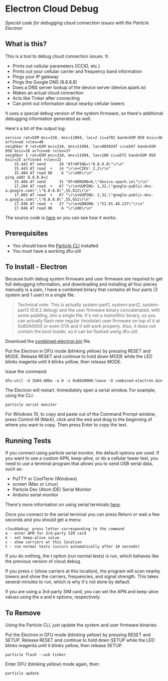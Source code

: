 # Electron Cloud Debug

*Special code for debugging cloud connection issues with the Particle Electron*

## What is this?

This is a tool to debug cloud connection issues. It:

- Prints out cellular parameters (ICCID, etc.)
- Prints out your cellular carrier and frequency band information
- Pings your IP gateway
- Pings the Google DNS (8.8.8.8)
- Does a DNS server lookup of the device server (device.spark.io)
- Makes an actual cloud connection
- Acts like Tinker after connecting 
- Can print out information about nearby cellular towers

It uses a special debug version of the system firmware, so there's additional debugging information generated as well.

Here's a bit of the output log:

```
service rat=GSM mcc=310, mnc=11094, lac=2 ci=a782 band=GSM 850 bsic=3b arfcn=ed rxlev=40
neighbor 0 rat=GSM mcc=310, mnc=11094, lac=80592df ci=a56f band=GSM 850 bsic=18 arfcn=eb rxlev=37
neighbor 1 rat=GSM mcc=310, mnc=11094, lac=100 ci=a5f2 band=GSM 850 bsic=25 arfcn=b4 rxlev=22
    15.443 AT send      20 "AT+UPING=\"8.8.8.8\"\r\n"
    15.443 AT read  +   14 "\r\n+CIEV: 2,2\r\n"
    15.484 AT read OK    6 "\r\nOK\r\n"
ping addr 8.8.8.8=1
    15.484 AT send      31 "AT+UDNSRN=0,\"device.spark.io\"\r\n"
    17.204 AT read  +   67 "\r\n+UUPING: 1,32,\"google-public-dns-a.google.com\",\"8.8.8.8\",55,812\r\n"
    17.865 AT read  +   67 "\r\n+UUPING: 2,32,\"google-public-dns-a.google.com\",\"8.8.8.8\",55,651\r\n"
    17.936 AT read  +   27 "\r\n+UDNSRN: \"52.91.48.237\"\r\n"
    17.946 AT read OK    6 "\r\nOK\r\n"
```

The source code is [here](https://github.com/rickkas7/electron-clouddebug/blob/master/clouddebug-electron.cpp) so you can see how it works. 

## Prerequisites 

- You should have the [Particle CLI](https://docs.particle.io/guide/tools-and-features/cli/electron/) installed
- You must have a working dfu-util


## To Install - Electron

Because both debug system firmware and user firmware are required to get full debugging information, and downloading and installing all four pieces manually is a pain, I have a combined binary that contains all four parts (3 system and 1 user) in a single file.

> Technical note: This is actually system-part1, system-part2, system-part3 (0.6.2 debug) and the user firmware binary concatenated, with some padding, into a single file. It's not a monolithic binary, so you can actually flash new regular (modular) user firmware on top of it at 0x80A0000 or even OTA and it will work properly. Also, it does not contain the boot loader, so it can be flashed using dfu-util.

Download the [combined-electron.bin](https://github.com/rickkas7/electron-clouddebug/raw/master/combined-electron.bin) file.

Put the Electron in DFU mode (blinking yellow) by pressing RESET and MODE. Release RESET and continue to hold down MODE while the LED blinks magenta until it blinks yellow, then release MODE.

Issue the command:

```
dfu-util -d 2b04:d00a -a 0 -s 0x8020000:leave -D combined-electron.bin
```

The Electron will restart. Immediately open a serial window. For example, using the CLI:

```
particle serial monitor
```

For Windows 10, to copy and paste out of the Command Prompt window, press Control-M (Mark), click and the end and drag to the beginning of where you want to copy. Then press Enter to copy the text.

## Running Tests

If you connect using particle serial monitor, the default options are used. If you want to use a custom APN, keep-alive, or do a cellular tower test, you need to use a terminal program that allows you to send USB serial data, such as:

- PuTTY or CoolTerm (Windows)
- screen (Mac or Linux)
- Particle Dev (Atom IDE) Serial Monitor
- Arduino serial monitor

There's more information on using serial terminals [here](https://github.com/rickkas7/serial_tutorial).

Once you connect to the serial terminal you can press Return or wait a few seconds and you should get a menu:

```
clouddebug: press letter corresponding to the command
a - enter APN for 3rd-party SIM card
k - set keep-alive value
c - show carriers at this location
t - run normal tests (occurs automatically after 10 seconds)
```

If you do nothing, the t option (run normal tests) is run, which behaves like the previous version of cloud debug.

If you press c (show carriers at this location), the program will scan nearby towers and show the carriers, frequencies, and signal strength. This takes several minutes to run, which is why it's not done by default.

If you are using a 3rd-party SIM card, you can set the APN and keep-alive values using the a and k options, respectively.


## To Remove

Using the Particle CLI, just update the system and user firmware binaries:

Put the Electron in DFU mode (blinking yellow) by pressing RESET and SETUP. Release RESET and continue to hold down SETUP while the LED blinks magenta until it blinks yellow, then release SETUP.

```
particle flash --usb tinker
```

Enter DFU (blinking yellow) mode again, then:

```
particle update
```

